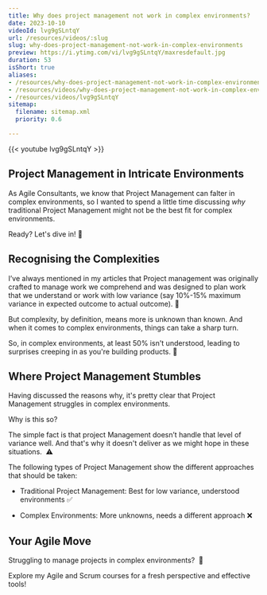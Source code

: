 ```yaml
---
title: Why does project management not work in complex environments?
date: 2023-10-10
videoId: lvg9gSLntqY
url: /resources/videos/:slug
slug: why-does-project-management-not-work-in-complex-environments
preview: https://i.ytimg.com/vi/lvg9gSLntqY/maxresdefault.jpg
duration: 53
isShort: true
aliases:
- /resources/why-does-project-management-not-work-in-complex-environments
- /resources/videos/why-does-project-management-not-work-in-complex-environments-
- /resources/videos/lvg9gSLntqY
sitemap:
  filename: sitemap.xml
  priority: 0.6

---
```



{{< youtube lvg9gSLntqY >}}

## Project Management in Intricate Environments

As Agile Consultants, we know that Project Management can falter in complex environments, so I wanted to spend a little time discussing _why_ traditional Project Management might not be the best fit for complex environments.

Ready? Let's dive in! 🚀

## Recognising the Complexities

I’ve always mentioned in my articles that Project management was originally crafted to manage work we comprehend and was designed to plan work that we understand or work with low variance (say 10%-15% maximum variance in expected outcome to actual outcome). 🧩

But complexity, by definition, means more is unknown than known. And when it comes to complex environments, things can take a sharp turn.

So, in complex environments, at least 50% isn't understood, leading to surprises creeping in as you're building products. 👀

## Where Project Management Stumbles

Having discussed the reasons why, it's pretty clear that Project Management struggles in complex environments.

Why is this so?

The simple fact is that project Management doesn’t handle that level of variance well. And that's why it doesn't deliver as we might hope in these situations.  ⚠️

The following types of Project Management show the different approaches that should be taken:

- Traditional Project Management: Best for low variance, understood environments ✅

- Complex Environments: More unknowns, needs a different approach ❌

## Your Agile Move

Struggling to manage projects in complex environments?  🔔

Explore my Agile and Scrum courses for a fresh perspective and effective tools!



